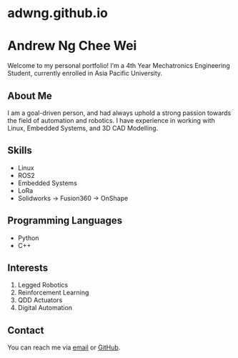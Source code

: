 # adwng.github.io

# Andrew Ng Chee Wei
Welcome to my personal portfolio! I’m a 4th Year Mechatronics Engineering Student, currently enrolled in Asia Pacific University. 

## About Me
I am a goal-driven person, and had always uphold a strong passion towards the field of automation and robotics. I have experience in working with Linux, Embedded Systems, and 3D CAD Modelling.

## Skills
- Linux
- ROS2
- Embedded Systems
- LoRa
- Solidworks -> Fusion360 -> OnShape

## Programming Languages
- Python
- C++

## Interests
1. Legged Robotics
2. Reinforcement Learning
3. QDD Actuators
4. Digital Automation
   
## Contact
You can reach me via [email](andrewngcheewei@hotmail.com) or [GitHub](https://github.com/adwng).
